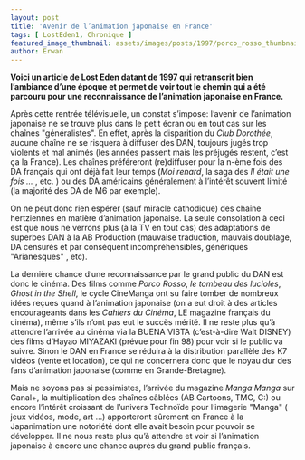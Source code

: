 ```yaml
---
layout: post
title: 'Avenir de l’animation japonaise en France'
tags: [ LostEden1, Chronique ]
featured_image_thumbnail: assets/images/posts/1997/porco_rosso_thumbnail.jpg
author: Erwan
---
```


**Voici un article de Lost Eden datant de 1997 qui retranscrit bien l’ambiance d’une époque et permet de voir tout le chemin qui a été parcouru pour une reconnaissance de l’animation japonaise en France.**

Après cette rentrée télévisuelle, un constat s’impose: l’avenir de l’animation japonaise ne se trouve plus dans le petit écran ou en tout cas sur les chaînes "généralistes". En effet, après la disparition du *Club Dorothée*, aucune chaîne ne se risquera à diffuser des DAN, toujours jugés trop violents et mal animés (les années passent mais les préjugés restent, c’est ça la France). Les chaînes préféreront (re)diffuser pour la n-ème fois des DA français qui ont déjà fait leur temps (*Moi renard*, la saga des *Il était une fois …* , etc. ) ou des DA américains généralement à l’intérêt souvent limité (la majorité des DA de M6 par exemple). 

On ne peut donc rien espérer (sauf miracle cathodique) des chaîne hertziennes en matière d’animation japonaise. La seule consolation à ceci est que nous ne verrons plus (à la TV en tout cas) des adaptations de superbes DAN à la AB Production (mauvaise traduction, mauvais doublage, DA censurés et par conséquent incompréhensibles, génériques "Arianesques" , etc). 

La dernière chance d’une reconnaissance par le grand public du DAN est donc le cinéma. Des films comme *Porco Rosso*, *le tombeau des lucioles*, *Ghost in the Shell*, le cycle CineManga ont su faire tomber de nombreux idées reçues quand à l’animation japonaise (on a eut droit à des articles encourageants dans les *Cahiers du Cinéma*, LE magazine français du cinéma), même s’ils n’ont pas eut le succès mérité. Il ne reste plus qu’à attendre l’arrivée au cinéma via la BUENA VISTA (c’est-à-dire Walt DISNEY) des films d’Hayao MIYAZAKI (prévue pour fin 98) pour voir si le public va suivre. Sinon le DAN en France se réduira à la distribution parallèle des K7 vidéos (vente et location), ce qui ne concernera donc que le noyau dur des fans d’animation japonaise (comme en Grande-Bretagne). 

Mais ne soyons pas si pessimistes, l’arrivée du magazine *Manga Manga* sur Canal+, la multiplication des chaînes câblées (AB Cartoons, TMC, C:) ou encore l’intérêt croissant de l’univers Technoïde pour l’imagerie "Manga" ( jeux vidéos, mode, art …) apporteront sûrement en France à la Japanimation une notoriété dont elle avait besoin pour pouvoir se développer. Il ne nous reste plus qu’à attendre et voir si l’animation japonaise à encore une chance auprès du grand public français.